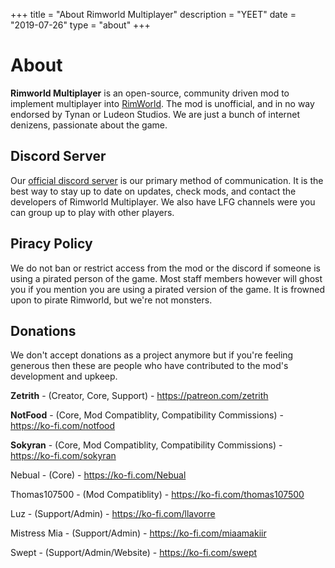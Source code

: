 +++
title = "About Rimworld Multiplayer"
description = "YEET"
date = "2019-07-26"
type = "about"
+++

# About

**Rimworld Multiplayer** is an open-source, community driven mod to implement multiplayer into [RimWorld](https://rimworldgame.com/). The mod is unofficial, and in no way endorsed by Tynan or Ludeon Studios. We are just a bunch of internet denizens, passionate about the game.

## Discord Server

Our [official discord server](https://discord.gg/S4bxXpv) is our primary method of communication. It is the best way to stay up to date on updates, check mods, and contact the developers of Rimworld Multiplayer. We also have LFG channels were you can group up to play with other players.

## Piracy Policy

We do not ban or restrict access from the mod or the discord if someone is using a pirated person of the game. Most staff members however will ghost you if you mention you are using a pirated version of the game. It is frowned upon to pirate Rimworld, but we're not monsters.

## Donations

We don't accept donations as a project anymore but if you're feeling generous then these are people who have contributed to the mod's development and upkeep.

**Zetrith** - (Creator, Core, Support) - https://patreon.com/zetrith

**NotFood** - (Core, Mod Compatiblity, Compatibility Commissions) - https://ko-fi.com/notfood

**Sokyran** - (Core, Mod Compatiblity, Compatibility Commissions) - https://ko-fi.com/sokyran

Nebual - (Core) - https://ko-fi.com/Nebual

Thomas107500 - (Mod Compatiblity) - https://ko-fi.com/thomas107500

Luz - (Support/Admin) - https://ko-fi.com/llavorre

Mistress Mia - (Support/Admin) - https://ko-fi.com/miaamakiir

Swept - (Support/Admin/Website) - https://ko-fi.com/swept

&nbsp;

&nbsp;
